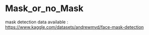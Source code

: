 # Mask_or_no_Mask
mask detection
data available : https://www.kaggle.com/datasets/andrewmvd/face-mask-detection

